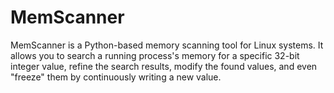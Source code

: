 # MemScanner
MemScanner is a Python-based memory scanning tool for Linux systems. It allows you to search a running process's memory for a specific 32-bit integer value, refine the search results, modify the found values, and even "freeze" them by continuously writing a new value.

